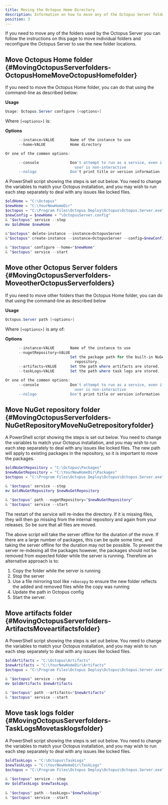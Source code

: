 ```yaml
---
title: Moving the Octopus Home Directory
description: Information on how to move any of the Octopus Server folders.
position: 3
---
```


If you need to move any of the folders used by the Octopus Server you can follow the instructions on this page to move individual folders and reconfigure the Octopus Server to use the new folder locations.

## Move Octopus Home folder {#MovingOctopusServerfolders-OctopusHomeMoveOctopusHomefolder}

If you need to move the Octopus Home folder, you can do that using the command-line as described below:

**Usage**

```powershell
Usage: Octopus.Server configure [<options>]
```

Where `[<options>]` is:

**Options**

```powershell
      --instance=VALUE       Name of the instance to use
      --home=VALUE           Home directory

Or one of the common options:

      --console              Don't attempt to run as a service, even if the
                               user is non-interactive
      --nologo               Don't print title or version information
```

A PowerShell script showing the steps is set out below. You need to change the variables to match your Octopus installation, and you may wish to run each step separately to deal with any issues like locked files.

```powershell
$oldHome = "C:\Octopus"
$newHome = "C:\YourNewHomeDir"
$octopus = "C:\Program Files\Octopus Deploy\Octopus\Octopus.Server.exe"
$newConfig = $newHome + "\OctopusServer.config"
& "$octopus" service --stop
mv $oldHome $newHome
 
&"$octopus" delete-instance --instance=OctopusServer
&"$octopus" create-instance --instance=OctopusServer --config=$newConfig

& "$octopus" configure --home="$newHome"
& "$octopus" service --start
```

## Move other Octopus Server folders {#MovingOctopusServerfolders-MoveotherOctopusServerfolders}

If you need to move other folders than the Octopus Home folder, you can do that using the command-line as described below

**Usage**

```powershell
Octopus.Server path [<options>]
```

Where `[<options>]` is any of:

**Options**

```powershell
      --instance=VALUE       Name of the instance to use
      --nugetRepository=VALUE
                             Set the package path for the built-in NuGet 
                               repository.
      --artifacts=VALUE      Set the path where artifacts are stored.
      --taskLogs=VALUE       Set the path where task logs are stored.

Or one of the common options: 
      --console              Don't attempt to run as a service, even if the 
                               user is non-interactive
      --nologo               Don't print title or version information 
```

## Move NuGet repository folder {#MovingOctopusServerfolders-NuGetRepositoryMoveNuGetrepositoryfolder}

A PowerShell script showing the steps is set out below. You need to change the variables to match your Octopus installation,
and you may wish to run each step separately to deal with any issues like locked files. 
The new path will apply to existing packages in the repository, so it is important to move the packages.

```powershell
$oldNuGetRepository = "C:\Octopus\Packages"
$newNuGetRepository = "C:\YourNewHomeDir\Packages"
$octopus = "C:\Program Files\Octopus Deploy\Octopus\Octopus.Server.exe"

& "$octopus" service --stop
mv $oldNuGetRepository $newNuGetRepository
  
& "$octopus" path --nugetRepository="$newNuGetRepository"
& "$octopus" service --start
```
The restart of the service will re-index the directory. If it is missing files, they will then go missing from the internal repository and again from your releases. So be sure that all files are moved.

The above script will take the server offline for the duration of the move. If there are a large number of packages, this can be quite some time, 
and taking the server offline for the duration may not be possible. To prevent the server re-indexing all the packages however, the packages should
not be removed from expected folder while the server is running. Therefore an alternative approach is to:
1. Copy the folder while the server is running
1. Stop the server
1. Use a file mirroring tool like `robocopy` to ensure the new folder reflects the added and removed files while the copy was running
1. Update the path in Octopus config
1. Start the server.


## Move artifacts folder {#MovingOctopusServerfolders-ArtifactsMoveartifactsfolder}

A PowerShell script showing the steps is set out below. You need to change the variables to match your Octopus installation, and you may wish to run each step separately to deal with any issues like locked files.

```powershell
$oldArtifacts = "C:\Octopus\Artifacts"
$newArtifacts = "C:\YourNewHomeDir\Artifacts"
$octopus = "C:\Program Files\Octopus Deploy\Octopus\Octopus.Server.exe"

& "$octopus" service --stop
mv $oldArtifacts $newArtifacts
  
& "$octopus" path --artifacts="$newArtifacts"
& "$octopus" service --start
```

## Move task logs folder {#MovingOctopusServerfolders-TaskLogsMovetasklogsfolder}

A PowerShell script showing the steps is set out below. You need to change the variables to match your Octopus installation, and you may wish to run each step separately to deal with any issues like locked files.

```powershell
$oldTaskLogs = "C:\Octopus\TaskLogs"
$newTaskLogs = "C:\YourNewHomeDir\TaskLogs"
$octopus = "C:\Program Files\Octopus Deploy\Octopus\Octopus.Server.exe"
 
& "$octopus" service --stop
mv $oldTaskLogs $newTaskLogs
   
& "$octopus" path --taskLogs="$newTaskLogs"
& "$octopus" service --start
```

